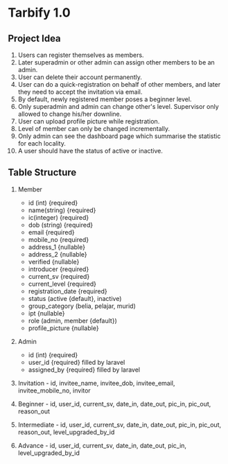 # Tarbify 1.0

## Project Idea
1. Users can register themselves as members.
2. Later superadmin or other admin can assign other members to be an admin.
3. User can delete their account permanently.
4. User can do a quick-registration on behalf of other members, and later they need to accept the invitation via email.
5. By default, newly registered member poses a beginner level.
6. Only superadmin and admin can change other's level. Supervisor only allowed to change his/her downline.
7. User can upload profile picture while registration.
8. Level of member can only be changed incrementally.
9. Only admin can see the dashboard page which summarise the statistic for each locality.
10. A user should have the status of active or inactive.

## Table Structure
1. Member 
   - id (int) {required}
   - name(string) {required}
   - ic(integer) {required}
   - dob (string) {required}
   - email {required}
   - mobile_no {required}
   - address_1 {nullable}
   - address_2 {nullable}
   - verified {nullable}
   - introducer {required}
   - current_sv {required}
   - current_level {required}
   - registration_date {required}
   - status (active {default}, inactive)
   - group_category (belia, pelajar, murid)
   - ipt {nullable}
   - role (admin, member {default})
   - profile_picture {nullable}
    
    
2. Admin
   - id (int) {required}
   - user_id {required} filled by laravel
   - assigned_by {required} filled by laravel
    

3. Invitation - id, invitee_name, invitee_dob, invitee_email, invitee_mobile_no, invitor
4. Beginner - id, user_id, current_sv, date_in, date_out, pic_in, pic_out, reason_out
5. Intermediate - id, user_id, current_sv, date_in, date_out, pic_in, pic_out, reason_out, level_upgraded_by_id
6. Advance - id, user_id, current_sv, date_in, date_out, pic_in, level_upgraded_by_id

